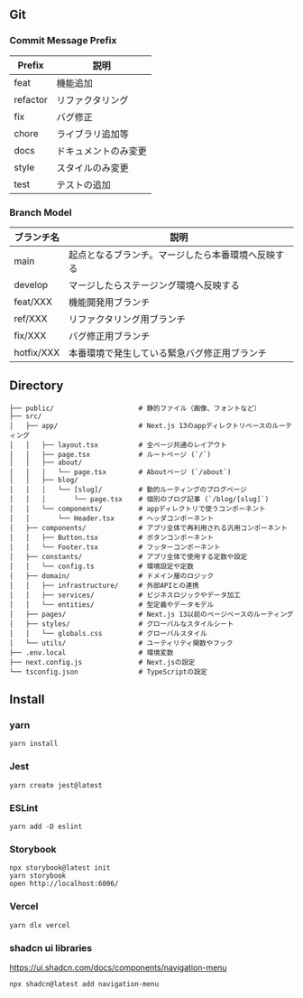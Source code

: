 ## Git

### Commit Message Prefix

| Prefix   | 説明                 |
| -------- | -------------------- |
| feat     | 機能追加             |
| refactor | リファクタリング     |
| fix      | バグ修正             |
| chore    | ライブラリ追加等     |
| docs     | ドキュメントのみ変更 |
| style    | スタイルのみ変更     |
| test     | テストの追加         |

### Branch Model

| ブランチ名 | 説明                                               |
| ---------- | -------------------------------------------------- |
| main       | 起点となるブランチ。マージしたら本番環境へ反映する |
| develop    | マージしたらステージング環境へ反映する             |
| feat/XXX   | 機能開発用ブランチ                                 |
| ref/XXX    | リファクタリング用ブランチ                         |
| fix/XXX    | バグ修正用ブランチ                                 |
| hotfix/XXX | 本番環境で発生している緊急バグ修正用ブランチ       |

## Directory

```
├── public/                     # 静的ファイル（画像、フォントなど）
├── src/
│   ├── app/                    # Next.js 13のappディレクトリベースのルーティング
│   │   ├── layout.tsx          # 全ページ共通のレイアウト
│   │   ├── page.tsx            # ルートページ (`/`)
│   │   ├── about/
│   │   │   └── page.tsx        # Aboutページ (`/about`)
│   │   ├── blog/
│   │   │   └── [slug]/         # 動的ルーティングのブログページ
│   │   │       └── page.tsx    # 個別のブログ記事 (`/blog/[slug]`)
│   │   └── components/         # appディレクトリで使うコンポーネント
│   │       └── Header.tsx      # ヘッダコンポーネント
│   ├── components/             # アプリ全体で再利用される汎用コンポーネント
│   │   ├── Button.tsx          # ボタンコンポーネント
│   │   └── Footer.tsx          # フッターコンポーネント
│   ├── constants/              # アプリ全体で使用する定数や設定
│   │   └── config.ts           # 環境設定や定数
│   ├── domain/                 # ドメイン層のロジック
│   │   ├── infrastructure/     # 外部APIとの連携
│   │   ├── services/           # ビジネスロジックやデータ加工
│   │   └── entities/           # 型定義やデータモデル
│   ├── pages/                  # Next.js 13以前のページベースのルーティング
│   ├── styles/                 # グローバルなスタイルシート
│   │   └── globals.css         # グローバルスタイル
│   └── utils/                  # ユーティリティ関数やフック
├── .env.local                  # 環境変数
├── next.config.js              # Next.jsの設定
└── tsconfig.json               # TypeScriptの設定

```

## Install

### yarn

```
yarn install
```

### Jest

```
yarn create jest@latest
```

### ESLint

```
yarn add -D eslint
```

### Storybook

```
npx storybook@latest init
yarn storybook
open http://localhost:6006/
```

### Vercel

```
yarn dlx vercel

```

### shadcn ui libraries

https://ui.shadcn.com/docs/components/navigation-menu

```
npx shadcn@latest add navigation-menu
```
